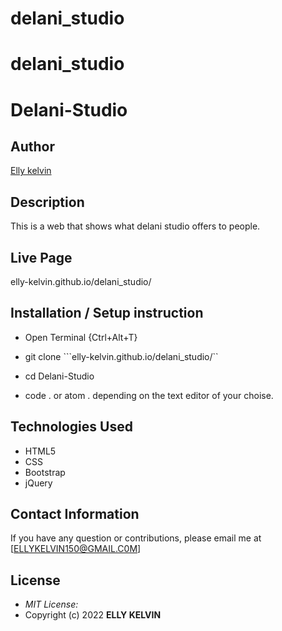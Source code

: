 # delani_studio
# delani_studio
# Delani-Studio

## Author

[Elly kelvin](elly-kelvin.github.io/delani_studio/)

## Description
This is a web that shows what delani studio offers to people. 



## Live Page 
elly-kelvin.github.io/delani_studio/


## Installation / Setup instruction
* Open Terminal {Ctrl+Alt+T}

* git clone ```elly-kelvin.github.io/delani_studio/``

* cd Delani-Studio

* code . or atom . depending on the text editor of your choise.

## Technologies Used

* HTML5
* CSS
* Bootstrap
* jQuery




## Contact Information 

If you have any question or contributions, please email me at [ELLYKELVIN150@GMAIL.C0M]

## License
* *MIT License:*
* Copyright (c) 2022 **ELLY KELVIN**
